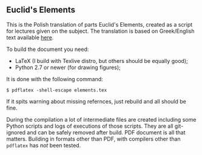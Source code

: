 Euclid's Elements
------------------

This is the Polish translation of parts Euclid's Elements, created as a script
for lectures given on the subject. The translation is based on Greek/English
text available [here](http://farside.ph.utexas.edu/Books/Euclid/Elements.pdf).

To build the document you need:

* LaTeX (I build with Texlive distro, but others should be equally good);
* Python 2.7 or newer (for drawing figures);

It is done with the following command:

    $ pdflatex -shell-escape elements.tex

If it spits warning about missing refernces, just rebuild and all should be
fine.

During the compilation a lot of intermediate files are created including
some Python scripts and logs of executions of those scripts. They are all
git-ignored and can be safely removed after build. PDF document is all that
matters. Building in formats other than PDF, with compilers other than
`pdflatex` has *not* been tested.
